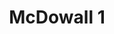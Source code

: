 ---
title: 'McDowall 1'
description: ''
credit: 'Place Holder'
style: 'French Country'
project: ''
type: 'photo'
pathToImage: '/gallery/mcdowall-1.jpg'
...